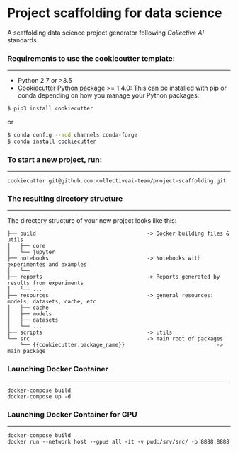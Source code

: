 # Project scaffolding for data science

A scaffolding data science project generator following _Collective AI_ standards


### Requirements to use the cookiecutter template:
-----------
 - Python 2.7 or >3.5
 - [Cookiecutter Python package](http://cookiecutter.readthedocs.org/en/latest/installation.html) >= 1.4.0: This can be installed with pip or conda depending on how you manage your Python packages:

``` bash
$ pip3 install cookiecutter
```

or

``` bash
$ conda config --add channels conda-forge
$ conda install cookiecutter
```


### To start a new project, run:
------------

    cookiecutter git@github.com:collectiveai-team/project-scaffolding.git



### The resulting directory structure
------------

The directory structure of your new project looks like this: 

```
├── build                                   -> Docker building files & utils
│   ├── core
│   └── jupyter
├── notebooks                               -> Notebooks with experimentes and examples
│   └── ...
├── reports                                 -> Reports generated by results from experiments
│   └── ...
├── resources                               -> general resources: models, datasets, cache, etc
│   ├── cache
│   ├── models
│   ├── datasets
│   └── ...
├── scripts                                 -> utils
└── src                                     -> main root of packages
    └── {{cookiecutter.package_name}}                             -> main package
```

### Launching Docker Container
------------
```
docker-compose build
docker-compose up -d
```

### Launching Docker Container for GPU
------------
```
docker-compose build
docker run --network host --gpus all -it -v pwd:/srv/src/ -p 8888:8888
```
